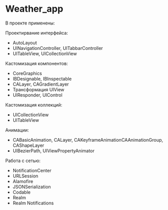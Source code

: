 # Weather_app

В проекте применены: 

Проектирвание интерфейса:
 - AutoLayout
 - UINavigationController, UITabbarController
 - UITableView, UICollectionView

Кастомизация компонентов:
 - CoreGraphics
 - IBDesignable, IBInspectable
 - CALayer, CAGradientLayer
 - Трансформация UIView
 - UIResponder, UIControl

Кастомизация коллекций:
 - UICollectionView
 - UITableView

Анимации:
 - CABasicAnimation, CALayer, CAKeyframeAnimationCAAnimationGroup, CAShapeLayer
 - UIBezierPath, UIViewPropertyAnimator

Работа с сетью:
 - NotificationCenter
 - URLSession
 - Alamofire
 - JSONSerialization
 - Codable
 - Realm
 - Realm Notifications
